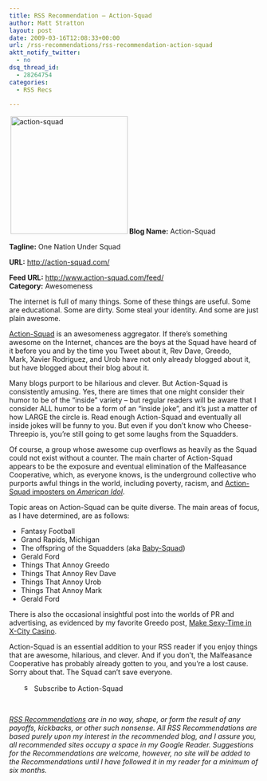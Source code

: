 ```yaml
---
title: RSS Recommendation – Action-Squad
author: Matt Stratton
layout: post
date: 2009-03-16T12:08:33+00:00
url: /rss-recommendations/rss-recommendation-action-squad
aktt_notify_twitter:
  - no
dsq_thread_id:
  - 28264754
categories:
  - RSS Recs

---
```

<a href="http://action-squad.com/" target="_blank"><img class="alignleft size-full wp-image-4949" style="margin: 3px;" title="action-squad" src="/wp-content/uploads/2009/03/action-squad.jpg" alt="action-squad" width="235" height="236" srcset="/wp-content/uploads/2009/03/action-squad.jpg 700w, /wp-content/uploads/2009/03/action-squad-150x150.jpg 150w, /wp-content/uploads/2009/03/action-squad-298x300.jpg 298w" sizes="(max-width: 235px) 100vw, 235px" /></a>**Blog Name:** Action-Squad
  
**Tagline:** One Nation Under Squad
  
**URL:** <a href="http://action-squad.com/" target="_blank">http://action-squad.com/</a>
  
**Feed URL:** http://www.action-squad.com/feed/<a href="http://lifehacker.com/index.xml" target="_blank"><br /> </a>**Category:** Awesomeness

The internet is full of many things. Some of these things are useful. Some are educational. Some are dirty. Some steal your identity. And some are just plain awesome.

<a href="http://www.action-squad.com" target="_blank">Action-Squad</a> is an awesomeness aggregator. If there&#8217;s something awesome on the Internet, chances are the boys at the Squad have heard of it before you and by the time you Tweet about it, Rev Dave, Greedo, Mark, Xavier Rodriguez, and Urob have not only already blogged about it, but have blogged about their blog about it. 

Many blogs purport to be hilarious and clever. But Action-Squad is consistently amusing. Yes, there are times that one might consider their humor to be of the &#8220;inside&#8221; variety &#8211; but regular readers will be aware that I consider ALL humor to be a form of an &#8220;inside joke&#8221;, and it&#8217;s just a matter of how LARGE the circle is. Read enough Action-Squad and eventually all inside jokes will be funny to you. But even if you don&#8217;t know who Cheese-Threepio is, you&#8217;re still going to get some laughs from the Squadders. 

Of course, a group whose awesome cup overflows as heavily as the Squad could not exist without a counter. The main charter of Action-Squad appears to be the exposure and eventual elimination of the Malfeasance Cooperative, which, as everyone knows, is the underground collective who purports awful things in the world, including poverty, racism, and <a href="http://www.action-squad.com/?p=2701" target="_blank">Action-Squad imposters on <em>American Idol</em></a>.

Topic areas on Action-Squad can be quite diverse. The main areas of focus, as I have determined, are as follows:

  * Fantasy Football
  * Grand Rapids, Michigan
  * The offspring of the Squadders (aka <a href="http://www.action-squad.com/?cat=28" target="_blank">Baby-Squad</a>)
  * Gerald Ford
  * Things That Annoy Greedo
  * Things That Annoy Rev Dave
  * Things That Annoy Urob
  * Things That Annoy Mark
  * Gerald Ford

There is also the occasional insightful post into the worlds of PR and advertising, as evidenced by my favorite Greedo post, <a href="http://www.action-squad.com/?p=2651" target="_blank">Make Sexy-Time in X-City Casino</a>.

Action-Squad is an essential addition to your RSS reader if you enjoy things that are awesome, hilarious, and clever. And if you don&#8217;t, the Malfeasance Cooperative has probably already gotten to you, and you&#8217;re a lost cause. Sorry about that. The Squad can&#8217;t save everyone.

<p style="padding-left: 30px;">
  <img class="size-full wp-image-4733 alignleft" style="margin: 0px;verticalAlign=&quot;middle&quot;" title="small_feed_icon" src="/wp-content/uploads/2009/02/small_feed_icon.png" alt="small_feed_icon" width="16" height="16" /> Subscribe to Action-Squad
</p>

 
  
_<a href="/topics/rss-recommendations/" target="_self">RSS Recommendations</a> are in no way, shape, or form the result of any payoffs, kickbacks, or other such nonsense. All RSS Recommendations are based purely upon my interest in the recommended blog, and I assure you, all recommended sites occupy a space in my Google Reader. Suggestions for the Recommendations are welcome, however, no site will be added to the Recommendations until I have followed it in my reader for a minimum of six months._